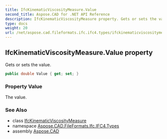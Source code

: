 ```yaml
---
title: IfcKinematicViscosityMeasure.Value
second_title: Aspose.CAD for .NET API Reference
description: IfcKinematicViscosityMeasure property. Gets or sets the value
type: docs
weight: 20
url: /net/aspose.cad.fileformats.ifc.ifc4.types/ifckinematicviscositymeasure/value/
---
```

## IfcKinematicViscosityMeasure.Value property

Gets or sets the value.

```csharp
public double Value { get; set; }
```

### Property Value

The value.

### See Also

* class [IfcKinematicViscosityMeasure](../)
* namespace [Aspose.CAD.FileFormats.Ifc.IFC4.Types](../../ifckinematicviscositymeasure/)
* assembly [Aspose.CAD](../../../)



